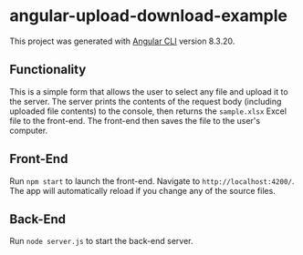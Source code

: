 # angular-upload-download-example

This project was generated with [Angular CLI](https://github.com/angular/angular-cli) version 8.3.20.

## Functionality

This is a simple form that allows the user to select any file and upload it to the server. The server prints the contents of the request body (including uploaded file contents) to the console, then returns the `sample.xlsx` Excel file to the front-end. The front-end then saves the file to the user's computer.

## Front-End

Run `npm start` to launch the front-end. Navigate to `http://localhost:4200/`. The app will automatically reload if you change any of the source files.

## Back-End

Run `node server.js` to start the back-end server.

